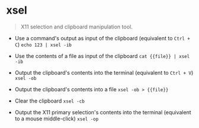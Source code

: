 # xsel
> X11 selection and clipboard manipulation tool.

- Use a command's output as input of the clipboard (equivalent to `Ctrl + C`)
`echo 123 | xsel -ib`

- Use the contents of a file as input of the clipboard
`cat {{file}} | xsel -ib`

- Output the clipboard's contents into the terminal (equivalent to `Ctrl + V`)
`xsel -ob`

- Output the clipboard's contents into a file
`xsel -ob > {{file}}`

- Clear the clipboard
`xsel -cb`

- Output the X11 primary selection's contents into the terminal (equivalent to a mouse middle-click)
`xsel -op`

